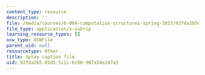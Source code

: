 ```yaml
---
content_type: resource
description: ''
file: /media/courses/6-004-computation-structures-spring-2017/92fda2b501d55c1cbc60987a54e247a3_RFu2N_6lkmw.vtt
file_type: application/x-subrip
learning_resource_types: []
ocw_type: OCWFile
parent_uid: null
resourcetype: Other
title: 3play caption file
uid: 92fda2b5-01d5-5c1c-bc60-987a54e247a3
---
```


